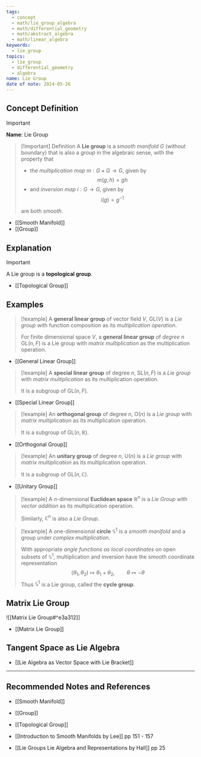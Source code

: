 ```yaml
---
tags:
  - concept
  - math/lie_group_algebra
  - math/differential_geometry
  - math/abstract_algebra
  - math/linear_algebra
keywords:
  - lie_group
topics:
  - lie_group
  - differential_geometry
  - algebra
name: Lie Group
date of note: 2024-05-26
---
```


## Concept Definition

>[!important]
>**Name**: Lie Group

>[!important] Definition
>A **Lie group** is a *smooth manifold* $G$ (without boundary) that is also a *group* in the algebraic sense, with the property that 
>- the *multiplication map* $m: G \times G \to G$, given by $$m(g, h) = gh$$   
>- and *inversion map* $i: G\to G$, given by $$i(g) = g^{-1}$$ 
>  
>are both *smooth*.

- [[Smooth Manifold]]
- [[Group]]

## Explanation

>[!important]
>A Lie group is a **topological group**.

- [[Topological Group]]

## Examples

>[!example]
>A **general linear group** of vector field $V$, $\text{GL}(V)$  is a *Lie group* with function composition as its *multiplication operation*. 
>
>For finite dimensional space $V$, a **general linear group** of *degree* $n$  $\text{GL}(n, F)$ is a Lie group with *matrix multiplication* as the multiplication operation.

- [[General Linear Group]] 

>[!example]
>A **special linear group** of degree $n$, $\text{SL}(n, F)$  is a *Lie group* with *matrix multiplication* as its multiplication operation. 
>
>It is a subgroup of $\text{GL}(n, F)$.

- [[Special Linear Group]]

>[!example]
>An **orthogonal group** of degree $n$, $\text{O}(n)$  is a *Lie group* with *matrix multiplication* as its multiplication operation. 
>
>It is a subgroup of $\text{GL}(n, \mathbb{R})$.

- [[Orthogonal Group]]

>[!example]
>An **unitary group** of degree $n$, $\text{U}(n)$  is a *Lie group* with *matrix multiplication* as its multiplication operation. 
>
>It is a subgroup of $\text{GL}(n, \mathbb{C})$.

- [[Unitary Group]]

>[!example]
>A  $n$-dimensional **Euclidean space** $\mathbb{R}^n$ is a *Lie Group* with *vector addition* as its multiplication operation. 
>
>Similarly, $\mathbb{C}^n$ is also a *Lie Group*.


>[!example]
>A one-dimensional **circle** $\mathbb{S}^1$ is a *smooth manifold* and a group under *complex multiplication*.
>
>With appropriate *angle functions as local coordinates*  on open subsets of $\mathbb{S}^1$, multiplication and inversion have the smooth coordinate representation
>$$
>(\theta_{1}, \theta_{2}) \mapsto \theta_{1} + \theta_{2}, \qquad \theta \mapsto -\theta
>$$ 
>Thus $\mathbb{S}^1$ is a Lie group, called the **cycle group**.


## Matrix Lie Group

![[Matrix Lie Group#^e3a312]]

- [[Matrix Lie Group]]

## Tangent Space as Lie Algebra

- [[Lie Algebra as Vector Space with Lie Bracket]]




-----------
##  Recommended Notes and References


- [[Smooth Manifold]]
- [[Group]]

- [[Topological Group]]

- [[Introduction to Smooth Manifolds by Lee]] pp 151 - 157
- [[Lie Groups Lie Algebra and Representations by Hall]] pp 25